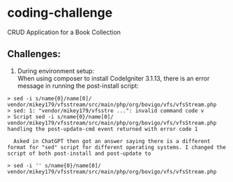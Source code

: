 # coding-challenge
CRUD Application for a Book Collection

## Challenges:
  1. During environment setup:  
  When using composer to install CodeIgniter 3.1.13, there is an error message in running the post-install script:

    > sed -i s/name{0}/name[0]/ vendor/mikey179/vfsstream/src/main/php/org/bovigo/vfs/vfsStream.php
    > sed: 1: "vendor/mikey179/vfsstre ...": invalid command code v
    > Script sed -i s/name{0}/name[0]/ vendor/mikey179/vfsstream/src/main/php/org/bovigo/vfs/vfsStream.php handling the post-update-cmd event returned with error code 1
    
      Asked in ChatGPT then got an answer saying there is a different format for "sed" script for different operating systems. I changed the script of both post-install and post-update to
    
    > sed -i '' s/name{0}/name[0]/ vendor/mikey179/vfsstream/src/main/php/org/bovigo/vfs/vfsStream.php
